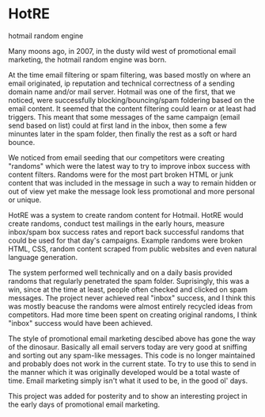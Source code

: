# HotRE
hotmail random engine

Many moons ago, in 2007, in the dusty wild west of promotional email marketing, the hotmail random engine was born.

At the time email filtering or spam filtering, was based mostly on where an email originated, ip reputation and technical correctness of a sending domain name and/or mail server. Hotmail was one of the first, that we noticed, were successfully blocking/bouncing/spam foldering based on the email content. It seemed that the content filtering could learn or at least had triggers. This meant that some messages of the same campaign (email send based on list) could at first land in the inbox, then some a few minuntes later in the spam folder, then finally the rest as a soft or hard bounce.

We noticed from email seeding that our competitors were creating "randoms" which were the latest way to try to improve inbox success with content filters. Randoms were for the most part broken HTML or junk content that was included in the message in such a way to remain hidden or out of view yet make the message look less promotional and more personal or unique.

HotRE was a system to create random content for Hotmail. HotRE would create randoms, conduct test mailings in the early hours, measure inbox/spam box success rates and report back successful randoms that could be used for that day's campaigns. Example randoms were broken HTML, CSS, random content scraped from public websites and even natural language generation.

The system performed well technically and on a daily basis provided randoms that regularly penetrated the spam folder. Suprisingly, this was a win, since at the time at least, people often checked and clicked on spam messages. The project never achieved real "inbox" success, and I think this was mostly beacuse the randoms were almost entirely recycled ideas from competitors. Had more time been spent on creating original randoms, I think "inbox" success would have been achieved.

The style of promotional email marketing descibed above has gone the way of the dinosaur. Basically all email servers today are very good at sniffing and sorting out any spam-like messages. This code is no longer maintained and probably does not work in the current state. To try to use this to send in the manner which it was originally developed would be a total waste of time. Email marketing simply isn't what it used to be, in the good ol' days.

This project was added for posterity and to show an interesting project in the early days of promotional email marketing.
